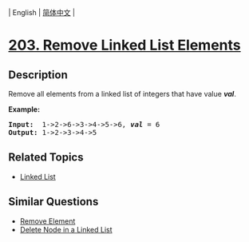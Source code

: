 
| English | [简体中文](README.md) |

# [203. Remove Linked List Elements](https://leetcode-cn.com/problems/remove-linked-list-elements/)

## Description

<p>Remove all elements from a linked list of integers that have value <b><i>val</i></b>.</p>

<p><b>Example:</b></p>

<pre>
<b>Input:</b>  1-&gt;2-&gt;6-&gt;3-&gt;4-&gt;5-&gt;6, <em><b>val</b></em> = 6
<b>Output:</b> 1-&gt;2-&gt;3-&gt;4-&gt;5
</pre>


## Related Topics

- [Linked List](https://leetcode-cn.com/tag/linked-list)

## Similar Questions

- [Remove Element](../remove-element/README_EN.md)
- [Delete Node in a Linked List](../delete-node-in-a-linked-list/README_EN.md)
